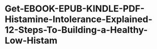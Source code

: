 # Get-EBOOK-EPUB-KINDLE-PDF-Histamine-Intolerance-Explained-12-Steps-To-Building-a-Healthy-Low-Histam